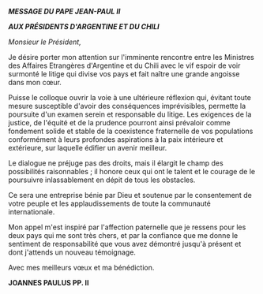 ***MESSAGE DU PAPE JEAN-PAUL II***

***AUX PRÉSIDENTS D'ARGENTINE ET DU CHILI***

*Monsieur le Président,*

Je désire porter mon attention sur l'imminente rencontre entre les Ministres des Affaires Etrangères d'Argentine et du Chili avec le vif espoir de voir surmonté le litige qui divise vos pays et fait naître une grande angoisse dans mon cœur.

Puisse le colloque ouvrir la voie à une ultérieure réflexion qui, évitant toute mesure susceptible d'avoir des conséquences imprévisibles, permette la poursuite d'un examen serein et responsable du litige. Les exigences de la justice, de l'équité et de la prudence pourront ainsi prévaloir comme fondement solide et stable de la coexistence fraternelle de vos populations conformément à leurs profondes aspirations à la paix intérieure et extérieure, sur laquelle édifier un avenir meilleur.

Le dialogue ne préjuge pas des droits, mais il élargit le champ des possibilités raisonnables ; il honore ceux qui ont le talent et le courage de le poursuivre inlassablement en dépit de tous les obstacles.

Ce sera une entreprise bénie par Dieu et soutenue par le consentement de votre peuple et les applaudissements de toute la communauté internationale.

Mon appel m'est inspiré par l'affection paternelle que je ressens pour les deux pays qui me sont très chers, et par la confiance que me donne le sentiment de responsabilité que vous avez démontré jusqu'à présent et dont j'attends un nouveau témoignage.

Avec mes meilleurs vœux et ma bénédiction.

**JOANNES PAULUS PP. II**